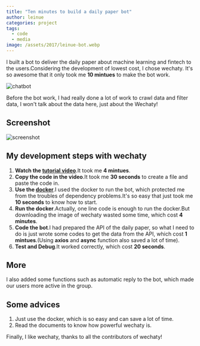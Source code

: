 ```yaml
---
title: "Ten minutes to build a daily paper bot"
author: leinue
categories: project
tags:
  - code
  - media
image: /assets/2017/leinue-bot.webp
---
```


I built a bot to deliver the daily paper about machine learning and fintech to the users.Considering the development of lowest cost, I chose wechaty. It's so awesome that it only took me **10 mintues** to make the bot work.

![chatbot][1]

Before the bot work, I had really done a lot of work to crawl data and filter data, I won't talk about the data here, just about the Wechaty!

## Screenshot

![screenshot][2]

## My development steps with wechaty

 1. **Watch the [tutorial video][3]**.It took me **4 mintues**.
 2. **Copy the code in the video**.It took me **30 seconds** to create a file and paste the code in.
 3. **Use the [docker][4]**.I used the docker to run the bot, which protected me from the troubles of dependency problems.It's so easy that just took me **10 seconds** to know how to start.
 4. **Run the docker**.Actually, one line code is enough to run the docker.But downloading the image of wechaty wasted some time, which cost **4 minutes**.
 5. **Code the bot**.I had prepared the API of the daily paper, so what I need to do is just wrote some codes to get the data from the API, which cost **1 mintues**.(Using **axios** and **async** function also saved a lot of time).
 6. **Test and Debug**.It worked correctly, which cost **20 seconds**.

## More

I also added some functions such as automatic reply to the bot, which made our users more active in the group.

## Some advices

 1. Just use the docker, which is so easy and can save a lot of time.
 2. Read the documents to know how powerful wechaty is.

Finally, I like wechaty, thanks to all the contributors of wechaty!

  [1]: /assets/2017/leinue-bot.webp
  [2]: /assets/2017/leinue-screenshot.webp
  [3]: https://wechaty.github.io/guide/2017/01/01/getting-started-wechaty.html
  [4]: https://github.com/wechaty/wechaty/wiki/Docker
